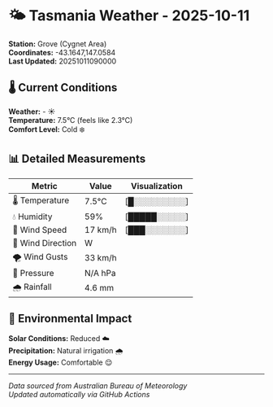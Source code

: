 # 🌤️ Tasmania Weather - 2025-10-11

**Station:** Grove (Cygnet Area)  
**Coordinates:** -43.1647,147.0584  
**Last Updated:** 20251011090000

## 🌡️ Current Conditions

**Weather:** - ☀️  
**Temperature:** 7.5°C (feels like 2.3°C)  
**Comfort Level:** Cold ❄️

## 📊 Detailed Measurements

| Metric | Value | Visualization |
|--------|-------|---------------|
| 🌡️ Temperature | 7.5°C | [█░░░░░░░░░] |
| 💧 Humidity | 59% | [█████░░░░░] |
| 💨 Wind Speed | 17 km/h | [███░░░░░░░] |
| 🧭 Wind Direction | W | |
| 🌪️ Wind Gusts | 33 km/h | |
| 🔽 Pressure | N/A hPa | |
| 🌧️ Rainfall | 4.6 mm | |

## 🌱 Environmental Impact

**Solar Conditions:** Reduced ☁️  
**Precipitation:** Natural irrigation 🌧️  
**Energy Usage:** Comfortable 😌

---
*Data sourced from Australian Bureau of Meteorology*  
*Updated automatically via GitHub Actions*
